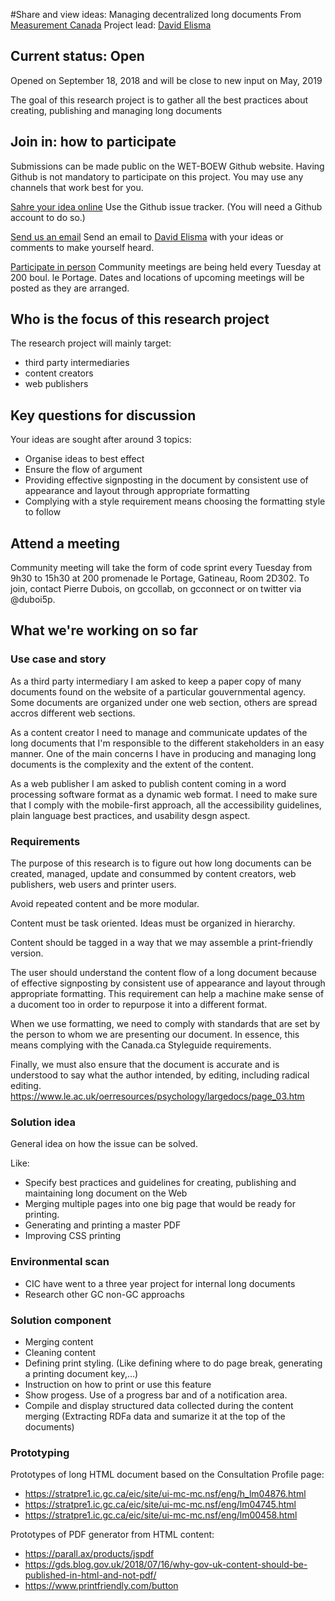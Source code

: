 #Share and view ideas: Managing decentralized long documents
From [Measurement Canada](https://www.canada.ca/measurement-canada) Project lead: [David Elisma](david.elisma@canada.ca)

## Current status: Open
Opened on September 18, 2018 and will be close to new input on May, 2019

The goal of this research project is to gather all the best practices about creating, publishing and managing long documents

## Join in: how to participate
Submissions can be made public on the WET-BOEW Github website. Having Github is not mandatory to participate on this project. You may use any channels that work best for you.

[Sahre your idea online](https://github.com/delisma/wet-boew-documentation/issues/new)
Use the Github issue tracker. (You will need a Github account to do so.)

[Send us an email](david.elisma@canada.ca)
Send an email to [David Elisma](david.elisma@canada.ca) with your ideas or comments to make yourself heard.

[Participate in person](http://wet-boew.github.io/wet-boew/docs/start-en.html#wet-boew-code-sprint)
Community meetings are being held every Tuesday at 200 boul. le Portage. Dates and locations of upcoming meetings will be posted as they are arranged.

## Who is the focus of this research project
The research project will mainly target:
* third party intermediaries
* content creators
* web publishers

## Key questions for discussion
Your ideas are sought after around 3 topics:
* Organise ideas to best effect
* Ensure the flow of argument
* Providing effective signposting in the document by consistent use of appearance and layout through appropriate formatting
* Complying with a style requirement means choosing the formatting style to follow

## Attend a meeting
Community meeting will take the form of code sprint every Tuesday from 9h30 to 15h30 at 200 promenade le Portage, Gatineau, Room 2D302. To join, contact Pierre Dubois, on gccollab, on gcconnect or on twitter via @duboi5p.

## What we're working on so far
### Use case and story

As a third party intermediary I am asked to keep a paper copy of many documents found on the website of a particular gouvernmental agency. Some documents are organized under one web section, others are spread accros different web sections.

As a content creator I need to manage and communicate updates of the long documents that I'm responsible to the different stakeholders in an easy manner. One of the main concerns I have in producing and managing long documents is the complexity and the extent of the content.

As a web publisher I am asked to publish content coming in a word processing software format as a dynamic web format. I need to make sure that I comply with the mobile-first approach, all the accessibility guidelines, plain language best practices, and usability desgn aspect.

### Requirements

The purpose of this research is to figure out how long documents can be created, managed, update and consummed by content creators, web publishers, web users and printer users.

Avoid repeated content and be more modular.

Content must be task oriented. Ideas must be organized in hierarchy.

Content should be tagged in a way that we may assemble a print-friendly version.

The user should understand the content flow of a long document because of effective signposting by consistent use of appearance and layout through appropriate formatting. This requirement can help a machine make sense of a ducoment too in order to repurpose it into a different format.

When we use formatting, we need to comply with standards that are set by the person to whom we are presenting our document. In essence, this means complying with the Canada.ca Styleguide requirements.

Finally, we must also ensure that the document is accurate and is understood to say what the author intended, by editing, including radical editing.
https://www.le.ac.uk/oerresources/psychology/largedocs/page_03.htm

### Solution idea

General idea on how the issue can be solved.

Like:
* Specify best practices and guidelines for creating, publishing and maintaining long document on the Web
* Merging multiple pages into one big page that would be ready for printing.
* Generating and printing a master PDF
* Improving CSS printing

### Environmental scan

* CIC have went to a three year project for internal long documents
* Research other GC non-GC approachs

### Solution component

* Merging content
* Cleaning content
* Defining print styling. (Like defining where to do page break, generating a printing document key,...)
* Instruction on how to print or use this feature
* Show progess. Use of a progress bar and of a notification area.
* Compile and display structured data collected during the content merging (Extracting RDFa data and sumarize it at the top of the documents)

### Prototyping

Prototypes of long HTML document based on the Consultation Profile page:
* https://stratpre1.ic.gc.ca/eic/site/ui-mc-mc.nsf/eng/h_lm04876.html
* https://stratpre1.ic.gc.ca/eic/site/ui-mc-mc.nsf/eng/lm04745.html
* https://stratpre1.ic.gc.ca/eic/site/ui-mc-mc.nsf/eng/lm00458.html

Prototypes of PDF generator from HTML content:
* https://parall.ax/products/jspdf
* https://gds.blog.gov.uk/2018/07/16/why-gov-uk-content-should-be-published-in-html-and-not-pdf/
* https://www.printfriendly.com/button
